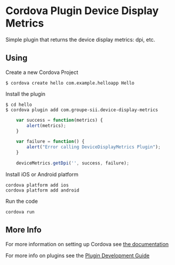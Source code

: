 # Cordova Plugin Device Display Metrics

Simple plugin that returns the device display metrics: dpi, etc.

## Using
Create a new Cordova Project

    $ cordova create hello com.example.helloapp Hello
    
Install the plugin

    $ cd hello
    $ cordova plugin add com.groupe-sii.device-display-metrics
    

```js
    var success = function(metrics) {
        alert(metrics);
    }

    var failure = function() {
        alert("Error calling DeviceDisplayMetrics Plugin");
    }

    deviceMetrics.getDpi('', success, failure);
```

Install iOS or Android platform

    cordova platform add ios
    cordova platform add android
    
Run the code

    cordova run 

## More Info

For more information on setting up Cordova see [the documentation](http://cordova.apache.org/docs/en/4.0.0/guide_cli_index.md.html#The%20Command-Line%20Interface)

For more info on plugins see the [Plugin Development Guide](http://cordova.apache.org/docs/en/4.0.0/guide_hybrid_plugins_index.md.html#Plugin%20Development%20Guide)
